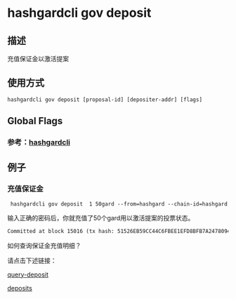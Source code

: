 # hashgardcli gov deposit

## 描述

充值保证金以激活提案

## 使用方式

```
hashgardcli gov deposit [proposal-id] [depositer-addr] [flags]
```
## Global Flags

 ### 参考：[hashgardcli](../README.md)
 
## 例子

### 充值保证金

```shell
 hashgardcli gov deposit  1 50gard --from=hashgard --chain-id=hashgard
```

输入正确的密码后，你就充值了50个gard用以激活提案的投票状态。

```txt
Committed at block 15016 (tx hash: 51526EB59CC44C6FBEE1EFD8BFB7A24780944A0A66618A86B4C535920BC69A11, response: {Code:0 Data:[] Log:Msg 0:  Info: GasWanted:200000 GasUsed:42850 Tags:[{Key:[97 99 116 105 111 110] Value:[100 101 112 111 115 105 116] XXX_NoUnkeyedLiteral:{} XXX_unrecognized:[] XXX_sizecache:0} {Key:[100 101 112 111 115 105 116 111 114] Value:[103 97 114 100 49 109 51 109 52 108 54 103 53 55 55 52 113 101 53 106 106 56 99 119 108 121 97 115 117 101 50 50 121 104 51 50 106 102 52 119 119 101 116] XXX_NoUnkeyedLiteral:{} XXX_unrecognized:[] XXX_sizecache:0} {Key:[112 114 111 112 111 115 97 108 45 105 100] Value:[1] XXX_NoUnkeyedLiteral:{} XXX_unrecognized:[] XXX_sizecache:0} {Key:[118 111 116 105 110 103 45 112 101 114 105 111 100 45 115 116 97 114 116] Value:[1] XXX_NoUnkeyedLiteral:{} XXX_unrecognized:[] XXX_sizecache:0}] Codespace: XXX_NoUnkeyedLiteral:{} XXX_unrecognized:[] XXX_sizecache:0})
```

如何查询保证金充值明细？

请点击下述链接：

[query-deposit](query-deposit.md)

[deposits](deposits.md)
